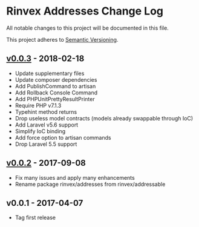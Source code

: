 # Rinvex Addresses Change Log

All notable changes to this project will be documented in this file.

This project adheres to [Semantic Versioning](CONTRIBUTING.md).


## [v0.0.3] - 2018-02-18
- Update supplementary files
- Update composer dependencies
- Add PublishCommand to artisan
- Add Rollback Console Command
- Add PHPUnitPrettyResultPrinter
- Require PHP v7.1.3
- Typehint method returns
- Drop useless model contracts (models already swappable through IoC)
- Add Laravel v5.6 support
- Simplify IoC binding
- Add force option to artisan commands
- Drop Laravel 5.5 support

## [v0.0.2] - 2017-09-08
- Fix many issues and apply many enhancements
- Rename package rinvex/addresses from rinvex/addressable

## v0.0.1 - 2017-04-07
- Tag first release

[v0.0.3]: https://github.com/rinvex/addresses/compare/v0.0.2...v0.0.3
[v0.0.2]: https://github.com/rinvex/addresses/compare/v0.0.1...v0.0.2
